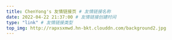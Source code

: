 ```yaml
---
title: ChenYong's 友情链接页 # 友情链接名称
date: 2022-04-22 21:37:00 # 友情链接创建时间
type: "link" # 友情链接类型
top_img: http://rapxsxmwd.hn-bkt.clouddn.com/background2.jpg
---
```

